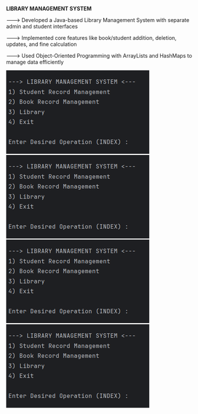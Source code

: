**LIBRARY MANAGEMENT SYSTEM**

--->  Developed a Java-based Library Management System with separate admin and student interfaces

--->  Implemented core features like book/student addition, deletion, updates, and fine calculation

---> Used Object-Oriented Programming with ArrayLists and HashMaps to manage data efficiently

![Demo](Picture1.png)
![Demo](Picture1.png)
![Demo](Picture1.png)
![Demo](Picture1.png)